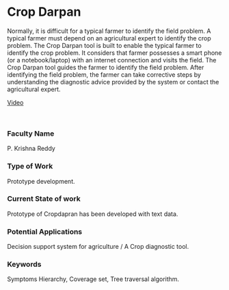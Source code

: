 # Crop Darpan

Normally, it is difficult for a typical farmer to identify the field problem. A typical farmer must depend on an agricultural expert to identify the crop problem. The Crop Darpan tool is built to enable the typical farmer to identify the crop problem. It considers that farmer possesses a smart phone (or a notebook/laptop) with an internet connection and visits the field. The Crop Darpan tool guides the farmer to identify the field problem. After identifying the field problem, the farmer can take corrective steps by understanding the diagnostic advice provided by the system or contact the agricultural expert.

[Video](https://youtu.be/ZXWdna4JDKc)

<br>


### Faculty Name

P. Krishna Reddy


### Type of Work

Prototype development.


### Current State of work

Prototype of Cropdapran has been developed with text data.


### Potential Applications

Decision support system for agriculture / A Crop diagnostic tool.


### Keywords

Symptoms Hierarchy, Coverage set, Tree traversal algorithm.
